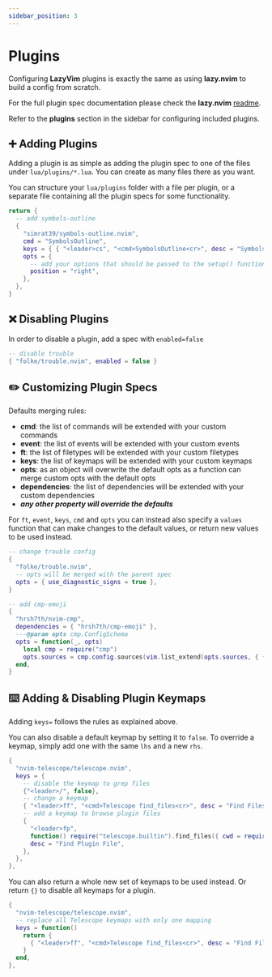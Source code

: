 ```yaml
---
sidebar_position: 3
---
```


# Plugins

Configuring **LazyVim** plugins is exactly the same as using **lazy.nvim** to build
a config from scratch.

For the full plugin spec documentation please check the **lazy.nvim**
[readme](https://github.com/folke/lazy.nvim).

Refer to the **plugins** section in the sidebar for configuring
included plugins.

## ➕ Adding Plugins

Adding a plugin is as simple as adding the plugin spec to one of the files
under `lua/plugins/*.lua`. You can create as many files there as you want.

You can structure your `lua/plugins` folder with a file per plugin,
or a separate file containing all the plugin specs for some functionality.

```lua title="lua/plugins/lsp.lua"
return {
  -- add symbols-outline
  {
    "simrat39/symbols-outline.nvim",
    cmd = "SymbolsOutline",
    keys = { { "<leader>cs", "<cmd>SymbolsOutline<cr>", desc = "Symbols Outline" } },
    opts = {
      -- add your options that should be passed to the setup() function here
      position = "right",
    },
  },
}
```

## ❌ Disabling Plugins

In order to disable a plugin, add a spec with `enabled=false`

```lua title="lua/plugins/disabled.lua"
-- disable trouble
{ "folke/trouble.nvim", enabled = false }
```

## ✏️ Customizing Plugin Specs

Defaults merging rules:

- **cmd**: the list of commands will be extended with your custom commands
- **event**: the list of events will be extended with your custom events
- **ft**: the list of filetypes will be extended with your custom filetypes
- **keys**: the list of keymaps will be extended with your custom keymaps
- **opts**: as an object will overwrite the default opts as a function can merge custom opts with the default opts
- **dependencies**: the list of dependencies will be extended with your custom dependencies
- **_any other property will override the defaults_**

For `ft`, `event`, `keys`, `cmd` and `opts` you can instead also specify a `values` function
that can make changes to the default values, or return new values to be used instead.

```lua
-- change trouble config
{
  "folke/trouble.nvim",
  -- opts will be merged with the parent spec
  opts = { use_diagnostic_signs = true },
}

-- add cmp-emoji
{
  "hrsh7th/nvim-cmp",
  dependencies = { "hrsh7th/cmp-emoji" },
  ---@param opts cmp.ConfigSchema
  opts = function(_, opts)
    local cmp = require("cmp")
    opts.sources = cmp.config.sources(vim.list_extend(opts.sources, { { name = "emoji" } }))
  end,
}
```

## ⌨️ Adding & Disabling Plugin Keymaps

Adding `keys=` follows the rules as explained above.

You can also disable a default keymap by setting it to `false`.
To override a keymap, simply add one with the same `lhs` and a new `rhs`.

```lua title="lua/plugins/telescope.lua"
{
  "nvim-telescope/telescope.nvim",
  keys = {
    -- disable the keymap to grep files
    {"<leader>/", false},
    -- change a keymap
    { "<leader>ff", "<cmd>Telescope find_files<cr>", desc = "Find Files" },
    -- add a keymap to browse plugin files
    {
      "<leader>fp",
      function() require("telescope.builtin").find_files({ cwd = require("lazy.core.config").options.root }) end,
      desc = "Find Plugin File",
    },
  },
},
```

You can also return a whole new set of keymaps to be used instead.
Or return `{}` to disable all keymaps for a plugin.

```lua title="lua/plugins/telescope.lua"
{
  "nvim-telescope/telescope.nvim",
  -- replace all Telescope keymaps with only one mapping
  keys = function()
    return {
      { "<leader>ff", "<cmd>Telescope find_files<cr>", desc = "Find Files" },
    }
  end,
},
```
